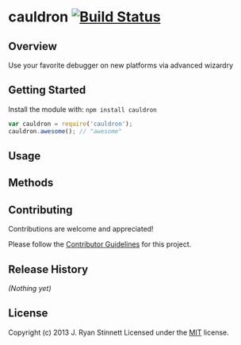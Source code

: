 # cauldron [![Build Status](https://secure.travis-ci.org/jryans/cauldron.png?branch=master)](http://travis-ci.org/jryans/cauldron)

## Overview

Use your favorite debugger on new platforms via advanced wizardry

## Getting Started
Install the module with: `npm install cauldron`

```javascript
var cauldron = require('cauldron');
cauldron.awesome(); // "awesome"
```

## Usage

## Methods

## Contributing

Contributions are welcome and appreciated!

Please follow the [Contributor Guidelines](cauldron/blob/master/CONTRIBUTE.md) for this project.

## Release History
_(Nothing yet)_

## License
Copyright (c) 2013 J. Ryan Stinnett
Licensed under the [MIT](http://jryans.mit-license.org/) license.
